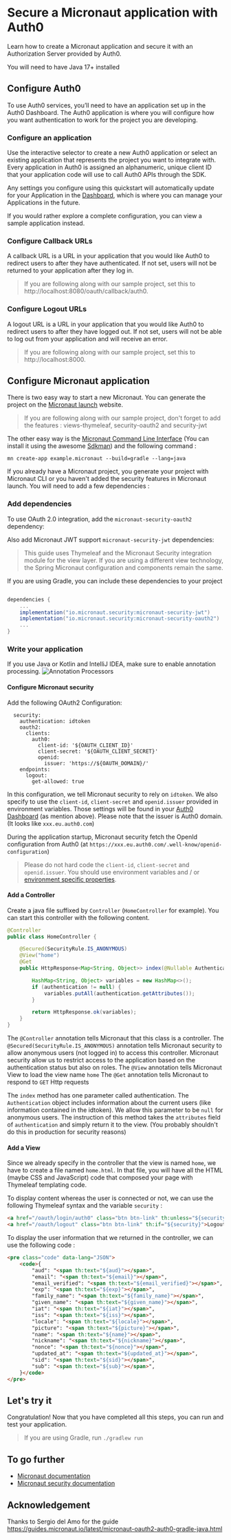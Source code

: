 # Secure a Micronaut application with Auth0

Learn how to create a Micronaut application and secure it with an Authorization Server provided by Auth0.

You will need to have Java 17+ installed

## Configure Auth0

To use Auth0 services, you’ll need to have an application set up in the Auth0 Dashboard. The Auth0 application is where you will configure how you want authentication to work for the project you are developing.

### Configure an application

Use the interactive selector to create a new Auth0 application or select an existing application that represents the project you want to integrate with. Every application in Auth0 is assigned an alphanumeric, unique client ID that your application code will use to call Auth0 APIs through the SDK.

Any settings you configure using this quickstart will automatically update for your Application in the [Dashboard](https://manage.auth0.com/dashboard/), which is where you can manage your Applications in the future.

If you would rather explore a complete configuration, you can view a sample application instead.

### Configure Callback URLs 

A callback URL is a URL in your application that you would like Auth0 to redirect users to after they have authenticated. If not set, users will not be returned to your application after they log in.

> If you are following along with our sample project, set this to http://localhost:8080/oauth/callback/auth0.

### Configure Logout URLs

A logout URL is a URL in your application that you would like Auth0 to redirect users to after they have logged out. If not set, users will not be able to log out from your application and will receive an error.

> If you are following along with our sample project, set this to http://localhost:8000.

## Configure Micronaut application

There is two easy way to start a new Micronaut. You can generate the project on the [Micronaut launch](https://micronaut.io/launch/) website. 
> If you are following along with our sample project, don't forget to add the features : views-thymeleaf, security-oauth2 and security-jwt

The other easy way is the [Micronaut Command Line Interface](https://docs.micronaut.io/latest/guide/#cli) (You can install it using the awesome [Sdkman](https://sdkman.io/)) and the following command : 

`mn create-app example.micronaut --build=gradle --lang=java`

If you already have a Micronaut project, you generate your project with Micronaut CLI or you haven't added the security features in Micronaut launch. You will need to add a few dependencies :

### Add dependencies

To use OAuth 2.0 integration, add the `micronaut-security-oauth2` dependency:

Also add Micronaut JWT support `micronaut-security-jwt` dependencies:

> This guide uses Thymeleaf and the Micronaut Security integration module for the view layer. If you are using a different view technology, the Spring Micronaut configuration and components remain the same.

If you are using Gradle, you can include these dependencies to your project
```groovy

dependencies {
    ...
    implementation("io.micronaut.security:micronaut-security-jwt")
    implementation("io.micronaut.security:micronaut-security-oauth2")
    ...
}
```

### Write your application

If you use Java or Kotlin and IntelliJ IDEA, make sure to enable annotation processing.
![Annotation Processors](docs/annotationprocessorsintellij.png)

#### Configure Micronaut security

Add the following OAuth2 Configuration:

```
  security:
    authentication: idtoken 
    oauth2:
      clients:
        auth0: 
          client-id: '${OAUTH_CLIENT_ID}' 
          client-secret: '${OAUTH_CLIENT_SECRET}' 
          openid:
            issuer: 'https://${OAUTH_DOMAIN}/' 
    endpoints:
      logout:
        get-allowed: true 
```
In this configuration, we tell Micronaut security to rely on `idtoken`. 
We also specify to use the `client-id`, `client-secret` and `openid.issuer` provided in environment variables. Those settings will be found in your [Auth0 Dashboard](https://manage.auth0.com/dashboard/) (as mention above). Please note that the issuer is Auth0 domain. (It looks like `xxx.eu.auth0.com`)

During the application startup, Micronaut security fetch the OpenId configuration from Auth0 (at `https://xxx.eu.auth0.com/.well-know/openid-configuration`) 

> Please do not hard code the `client-id`, `client-secret` and `openid.issuer`. You should use environment variables and / or [environment specific properties](https://docs.micronaut.io/latest/guide/#propertySource).

#### Add a Controller

Create a java file suffixed by `Controller` (`HomeController` for example). 
You can start this controller with the following content.

```java
@Controller
public class HomeController {

    @Secured(SecurityRule.IS_ANONYMOUS)
    @View("home") 
    @Get
    public HttpResponse<Map<String, Object>> index(@Nullable Authentication authentication) {

        HashMap<String, Object> variables = new HashMap<>();
        if (authentication != null) {
            variables.putAll(authentication.getAttributes());
        }

        return HttpResponse.ok(variables);
    }
}
```

The `@Controller` annotation tells Micronaut that this class is a controller.
The `@Secured(SecurityRule.IS_ANONYMOUS)` annotation tells Micronaut security to allow anonymous users (not logged in) to access this controller. Micronaut security allow us to restrict access to the application based on the authentication status but also on roles.
The `@View` annotation tells Micronaut View to load the view name `home` 
The `@Get` annotation tells Micronaut to respond to `GET` Http requests

The `index` method has one parameter called authentication. The `Authentication` object includes information about the current users (like information contained in the idtoken). We allow this parameter to be `null` for anonymous users. The instruction of this method takes the `attributes` field of `authentication` and simply return it to the view. (You probably shouldn't do this in production for security reasons)

#### Add a View

Since we already specify in the controller that the view is named `home`, we have to create a file named `home.html`.
In that file, you will have all the HTML (maybe CSS and JavaScript) code that composed your page with Thymeleaf templating code. 

To display content whereas the user is connected or not, we can use the following Thymeleaf syntax and the variable `security` : 
```html
<a href="/oauth/login/auth0" class="btn btn-link" th:unless="${security}">Enter</a>
<a href="/oauth/logout" class="btn btn-link" th:if="${security}">Logout</a>
```

To display the user information that we returned in the controller, we can use the following code : 
```html
<pre class="code" data-lang="JSON">
    <code>{
        "aud": "<span th:text="${aud}"></span>",
        "email": "<span th:text="${email}"></span>",
        "email_verified": "<span th:text="${email_verified}"></span>",
        "exp": "<span th:text="${exp}"></span>",
        "family_name": "<span th:text="${family_name}"></span>",
        "given_name": "<span th:text="${given_name}"></span>",
        "iat": "<span th:text="${iat}"></span>",
        "iss": "<span th:text="${iss}"></span>",
        "locale": "<span th:text="${locale}"></span>",
        "picture": "<span th:text="${picture}"></span>",
        "name": "<span th:text="${name}"></span>",
        "nickname": "<span th:text="${nickname}"></span>",
        "nonce": "<span th:text="${nonce}"></span>",
        "updated_at": "<span th:text="${updated_at}"></span>",
        "sid": "<span th:text="${sid}"></span>",
        "sub": "<span th:text="${sub}"></span>",
    }</code>
</pre>
```

## Let's try it

Congratulation! Now that you have completed all this steps, you can run and test your application. 
> If you are using Gradle, run `./gradlew run`

## To go further

- [Micronaut documentation](https://docs.micronaut.io/latest/guide/)
- [Micronaut security documentation](https://micronaut-projects.github.io/micronaut-security/latest/guide/)

## Acknowledgement

Thanks to Sergio del Amo for the guide https://guides.micronaut.io/latest/micronaut-oauth2-auth0-gradle-java.html
